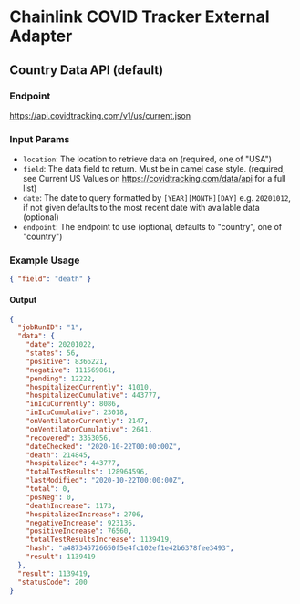 # Chainlink COVID Tracker External Adapter

## Country Data API (default)

### Endpoint

https://api.covidtracking.com/v1/us/current.json

### Input Params

- `location`: The location to retrieve data on (required, one of "USA")
- `field`: The data field to return. Must be in camel case style. (required, see Current US Values on https://covidtracking.com/data/api for a full list)
- `date`: The date to query formatted by `[YEAR][MONTH][DAY]` e.g. `20201012`, if not given defaults to the most recent date with available data (optional)
- `endpoint`: The endpoint to use (optional, defaults to "country", one of "country")

### Example Usage

```json
{ "field": "death" }
```

#### Output

```json
{
  "jobRunID": "1",
  "data": {
    "date": 20201022,
    "states": 56,
    "positive": 8366221,
    "negative": 111569861,
    "pending": 12222,
    "hospitalizedCurrently": 41010,
    "hospitalizedCumulative": 443777,
    "inIcuCurrently": 8086,
    "inIcuCumulative": 23018,
    "onVentilatorCurrently": 2147,
    "onVentilatorCumulative": 2641,
    "recovered": 3353056,
    "dateChecked": "2020-10-22T00:00:00Z",
    "death": 214845,
    "hospitalized": 443777,
    "totalTestResults": 128964596,
    "lastModified": "2020-10-22T00:00:00Z",
    "total": 0,
    "posNeg": 0,
    "deathIncrease": 1173,
    "hospitalizedIncrease": 2706,
    "negativeIncrease": 923136,
    "positiveIncrease": 76560,
    "totalTestResultsIncrease": 1139419,
    "hash": "a487345726650f5e4fc102ef1e42b6378fee3493",
    "result": 1139419
  },
  "result": 1139419,
  "statusCode": 200
}
```
